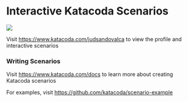 # Interactive Katacoda Scenarios

[![](http://shields.katacoda.com/katacoda/judsandovalca/count.svg)](https://www.katacoda.com/judsandovalca "Get your profile on Katacoda.com")

Visit https://www.katacoda.com/judsandovalca to view the profile and interactive scenarios

### Writing Scenarios
Visit https://www.katacoda.com/docs to learn more about creating Katacoda scenarios

For examples, visit https://github.com/katacoda/scenario-example

